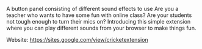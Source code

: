 A button panel consisting of different sound effects to use
Are you a teacher who wants to have some fun with online class? Are your students not tough enough to turn their mics on? Introducing this simple extension where you can play different sounds from your browser to make things fun.

Website: https://sites.google.com/view/cricketextension
